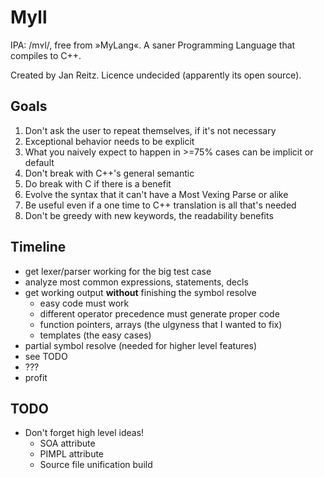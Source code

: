 # Myll
IPA: /mʏl/, free from »MyLang«. A saner Programming Language that compiles to C++.

Created by Jan Reitz. Licence undecided (apparently its open source).

## Goals
1. Don't ask the user to repeat themselves, if it's not necessary
2. Exceptional behavior needs to be explicit
3. What you naively expect to happen in >=75% cases can be implicit or default
4. Don't break with C++'s general semantic
5. Do break with C if there is a benefit
6. Evolve the syntax that it can't have a Most Vexing Parse or alike
7. Be useful even if a one time to C++ translation is all that's needed
8. Don't be greedy with new keywords, the readability benefits

## Timeline
- get lexer/parser working for the big test case
- analyze most common expressions, statements, decls
- get working output **without** finishing the symbol resolve
    - easy code must work
    - different operator precedence must generate proper code
    - function pointers, arrays (the ulgyness that I wanted to fix)
    - templates (the easy cases)
- partial symbol resolve (needed for higher level features)
- see TODO
- ???
- profit

## TODO
- Don't forget high level ideas!
    - SOA attribute
    - PIMPL attribute
    - Source file unification build
